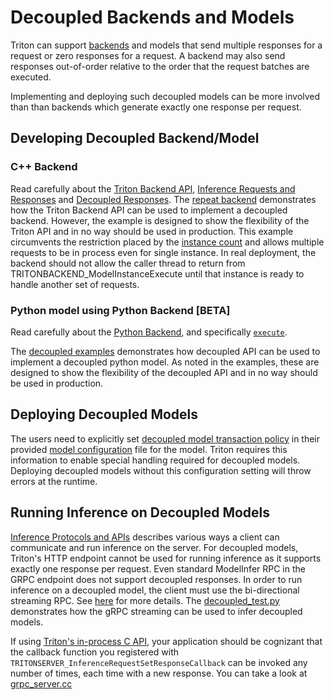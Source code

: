 <!--
# Copyright 2022, NVIDIA CORPORATION & AFFILIATES. All rights reserved.
#
# Redistribution and use in source and binary forms, with or without
# modification, are permitted provided that the following conditions
# are met:
#  * Redistributions of source code must retain the above copyright
#    notice, this list of conditions and the following disclaimer.
#  * Redistributions in binary form must reproduce the above copyright
#    notice, this list of conditions and the following disclaimer in the
#    documentation and/or other materials provided with the distribution.
#  * Neither the name of NVIDIA CORPORATION nor the names of its
#    contributors may be used to endorse or promote products derived
#    from this software without specific prior written permission.
#
# THIS SOFTWARE IS PROVIDED BY THE COPYRIGHT HOLDERS ``AS IS'' AND ANY
# EXPRESS OR IMPLIED WARRANTIES, INCLUDING, BUT NOT LIMITED TO, THE
# IMPLIED WARRANTIES OF MERCHANTABILITY AND FITNESS FOR A PARTICULAR
# PURPOSE ARE DISCLAIMED.  IN NO EVENT SHALL THE COPYRIGHT OWNER OR
# CONTRIBUTORS BE LIABLE FOR ANY DIRECT, INDIRECT, INCIDENTAL, SPECIAL,
# EXEMPLARY, OR CONSEQUENTIAL DAMAGES (INCLUDING, BUT NOT LIMITED TO,
# PROCUREMENT OF SUBSTITUTE GOODS OR SERVICES; LOSS OF USE, DATA, OR
# PROFITS; OR BUSINESS INTERRUPTION) HOWEVER CAUSED AND ON ANY THEORY
# OF LIABILITY, WHETHER IN CONTRACT, STRICT LIABILITY, OR TORT
# (INCLUDING NEGLIGENCE OR OTHERWISE) ARISING IN ANY WAY OUT OF THE USE
# OF THIS SOFTWARE, EVEN IF ADVISED OF THE POSSIBILITY OF SUCH DAMAGE.
-->

# Decoupled Backends and Models

Triton can support [backends](https://github.com/triton-inference-server/backend)
and models that send multiple responses for a request or zero responses
for a request. A backend may also send responses out-of-order relative
to the order that the request batches are executed.

Implementing and deploying such decoupled models can be more involved than
than backends which generate exactly one response per request.

## Developing Decoupled Backend/Model

### C++ Backend

Read carefully about the [Triton Backend API](https://github.com/triton-inference-server/backend/blob/main/README.md#triton-backend-api),
[Inference Requests and Responses](https://github.com/triton-inference-server/backend/blob/main/README.md#inference-requests-and-responses)
and [Decoupled Responses](https://github.com/triton-inference-server/backend/blob/main/README.md#decoupled-responses).
The [repeat backend](https://github.com/triton-inference-server/repeat_backend)
demonstrates how the Triton Backend API can be used to implement a decoupled
backend. However, the example is designed to show the flexibility of the
Triton API and in no way should be used in production. This example circumvents
the restriction placed by the [instance count](model_configuration.md#instance-groups)
and allows multiple requests to be in process even for single instance. In
real deployment, the backend should not allow the caller thread to return from
TRITONBACKEND_ModelInstanceExecute until that instance is ready to handle another
set of requests.

### Python model using Python Backend \[BETA\]

Read carefully about the [Python Backend](https://github.com/triton-inference-server/python_backend),
and specifically [`execute`](https://github.com/triton-inference-server/python_backend#execute).

The [decoupled examples](https://github.com/triton-inference-server/python_backend/tree/main/examples/decoupled)
demonstrates how decoupled API can be used to implement a decoupled
python model. As noted in the examples, these are designed to show
the flexibility of the decoupled API and in no way should be used
in production.


## Deploying Decoupled Models

The users need to explicitly set [decoupled model transaction policy](model_configuration.md#decoupled)
in their provided [model configuration](model_configuration.md) file for the
model. Triton requires this information to enable special handling required
for decoupled models. Deploying decoupled models without this configuration
setting will throw errors at the runtime.

## Running Inference on Decoupled Models

[Inference Protocols and APIs](inference_protocols.md) describes various ways
a client can communicate and run inference on the server. For decoupled models,
Triton's HTTP endpoint cannot be used for running inference as it supports
exactly one response per request. Even standard ModelInfer RPC in the GRPC endpoint
does not support decoupled responses. In order to run inference on a decoupled
model, the client must use the bi-directional streaming RPC. See
[here](https://github.com/triton-inference-server/common/blob/main/protobuf/grpc_service.proto)
for more details. The [decoupled_test.py](../qa/L0_decoupled/decoupled_test.py) demonstrates
how the gRPC streaming can be used to infer decoupled models.

If using [Triton's in-process C API](inference_protocols.md#in-process-triton-server-api),
your application should be cognizant that the callback function you registered with 
`TRITONSERVER_InferenceRequestSetResponseCallback` can be invoked any number of times,
each time with a new response. You can take a look at [grpc_server.cc](../src/grpc_server.cc)
